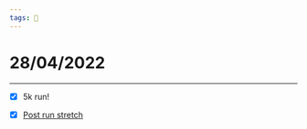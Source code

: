 ```yaml
---
tags: 📆
---
```


# 28/04/2022
---

- [x] 5k run!
- [x] [Post run stretch](https://www.youtube.com/watch?v=vhLbp8ibmEE)

